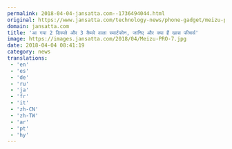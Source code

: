 ```yaml
---
permalink: 2018-04-04-jansatta.com--1736494044.html
original: https://www.jansatta.com/technology-news/phone-gadget/meizu-pro-7-with-dual-display-launched-in-india-know-here-price-features-specs-and-online-booking-in-hindi/621182/
domain: jansatta.com
title: 'आ गया 2 डिस्प्ले और 3 कैमरे वाला स्मार्टफोन, जानिए और क्या हैं खास फीचर्स'
image: https://images.jansatta.com/2018/04/Meizu-PRO-7.jpg
date: 2018-04-04 08:41:19
category: news
translations: 
 - 'en'
 - 'es'
 - 'de'
 - 'ru'
 - 'ja'
 - 'fr'
 - 'it'
 - 'zh-CN'
 - 'zh-TW'
 - 'ar'
 - 'pt'
 - 'hy'
---
```


